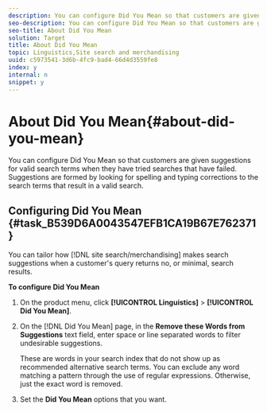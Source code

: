 ```yaml
---
description: You can configure Did You Mean so that customers are given suggestions for valid search terms when they have tried searches that have failed. Suggestions are formed by looking for spelling and typing corrections to the search terms that result in a valid search.
seo-description: You can configure Did You Mean so that customers are given suggestions for valid search terms when they have tried searches that have failed. Suggestions are formed by looking for spelling and typing corrections to the search terms that result in a valid search.
seo-title: About Did You Mean
solution: Target
title: About Did You Mean
topic: Linguistics,Site search and merchandising
uuid: c5973541-3d6b-4fc9-bad4-66d4d3559fe8
index: y
internal: n
snippet: y
---
```


# About Did You Mean{#about-did-you-mean}

You can configure Did You Mean so that customers are given suggestions for valid search terms when they have tried searches that have failed. Suggestions are formed by looking for spelling and typing corrections to the search terms that result in a valid search.

## Configuring Did You Mean {#task_B539D6A0043547EFB1CA19B67E762371}

You can tailor how [!DNL site search/merchandising] makes search suggestions when a customer's query returns no, or minimal, search results.

<!-- 

t_configuring_did_you_mean.xml

 -->

**To configure Did You Mean** 

1. On the product menu, click **[!UICONTROL Linguistics]** > **[!UICONTROL Did You Mean]**.
1. On the [!DNL Did You Mean] page, in the **Remove these Words from Suggestions** text field, enter space or line separated words to filter undesirable suggestions.

   These are words in your search index that do not show up as recommended alternative search terms. You can exclude any word matching a pattern through the use of regular expressions. Otherwise, just the exact word is removed. 

1. Set the **Did You Mean** options that you want.

   <!-- 

r_did_you_mean_options.xml

 -->

<table> 
 <thead> 
  <tr> 
   <th colname="col1" class="entry"> <p>Option </p> </th> 
   <th colname="col2" class="entry"> <p>Description </p> </th> 
  </tr> 
 </thead>
 <tbody> 
  <tr> 
   <td colname="col1"> <p>Suggestion Algorithm </p> </td> 
   <td colname="col2"> <p>Adjusts how far the software goes to find suggestions. If a user makes a one-letter mistake, all of the algorithms come up with the same suggestions. The reason why is because it only takes one edit to arrive at a working suggestion, and all algorithms find words that are close to the original. But when the original search terms are not similar to existing terms in the index, the <b>Deep</b> and <b>Bad Spellers</b> Suggestion Algorithms continue to search for possible suggestions. This scenario is useful if a customer tries a proper name that is hard to type, and they sound out the names. However, if you only want similar suggestions to appear, you can choose the <b>Quick</b> algorithm. </p> </td> 
  </tr> 
  <tr> 
   <td colname="col1"> <p>Default count of suggestions to show </p> </td> 
   <td colname="col2"> <p>Specifies the number of Did You Mean term suggestions (0-20) that you want to show when a customer's search returns no results. The default is 3. </p> </td> 
  </tr> 
  <tr> 
   <td colname="col1"> <p>Minimal suggestion word length </p> </td> 
   <td colname="col2"> <p>Prunes Did You Mean terms by specifying the minimal number of letters for a suggested word. </p> <p>For example, if you set the value to 4, the software does not suggest a word that is 1, 2, or 3 characters long. If you specify a value of 0, no short words are removed from the term suggestions. If you specify a high value, it usually results in no term suggestions. The default value is 3. </p> </td> 
  </tr> 
  <tr> 
   <td colname="col1"> <p>Minimum index frequency </p> </td> 
   <td colname="col2"> <p> Specifies the minimum number of times a word has to appear in the index before it is included in the Did You Mean dictionary. </p> <p>You cannot specify a negative number in the field. </p> </td> 
  </tr> 
  <tr> 
   <td colname="col1"> <p>Search for suggest term if no results </p> </td> 
   <td colname="col2"> <p>Automatically re-searches for the first suggested term when a customer's search yields no results and there is at least one Did You Mean term suggestion. </p> <p>You can use the following tags in your presentation template to indicate that site search/merchandising is automatically searching for a different term: </p> <p> <code>&nbsp;&lt;guided-if-suggestion-autosearch&gt;
      &nbsp;&nbsp;&nbsp;&nbsp;&nbsp;Search&nbsp;for&nbsp;&lt;guided-param&nbsp;gsname="q"&nbsp;/&gt;&nbsp;instead&nbsp;of&nbsp;guided-suggestion-original-query&nbsp;/&gt;
      &nbsp;&lt;/guided-if-suggestion-autosearch&gt;
      </code> </p> <p>You can also show other suggestions here. </p> <p> <code>&nbsp;&lt;guided-if-suggestion-autosearch&gt;
      &nbsp;&nbsp;There&nbsp;was&nbsp;0&nbsp;matches&nbsp;for&nbsp;&lt;guided-suggestion-original-query&nbsp;/&gt;
      &nbsp;&nbsp;&nbsp;Did&nbsp;You&nbsp;Mean&nbsp;&lt;guided-param&nbsp;gsname="q"&gt;?&nbsp;Here&nbsp;are&nbsp;the&nbsp;results&nbsp;for&nbsp;that&nbsp;search.
      &nbsp;&nbsp;&nbsp;Or&nbsp;Did&nbsp;You&nbsp;Mean
      &nbsp;&nbsp;&nbsp;&nbsp;&lt;guided-suggestions&gt;
      &nbsp;&nbsp;&nbsp;&nbsp;&nbsp;&lt;guided-suggestion-link&gt;&lt;guided-suggestion&nbsp;/&gt;&lt;/guided-suggestion-link&gt;
      &nbsp;&nbsp;&nbsp;&nbsp;&lt;/guided-suggestions&gt;
      &nbsp;&lt;/guided-if-suggestion-autosearch&gt;
      </code> </p> </td> 
  </tr> 
  <tr> 
   <td colname="col1"> <p>Make suggestions due to low results </p> </td> 
   <td colname="col2"> <p>If a customer searches for a term that yields less than ten results, the search engine checks to see if it has a suggestion that can yield more than 100 results. If it does, you can use the following tags to indicate to the user that while they have results, they may have wanted to search for something else: </p> <p> <code>&nbsp;&lt;guided-if-suggestion-low-results&gt;
      &nbsp;&nbsp;You&nbsp;have&nbsp;a&nbsp;low&nbsp;result&nbsp;count&nbsp;for&nbsp;&lt;Search&nbsp;for&nbsp;guided-param&nbsp;gsname="q"&gt;.
      &nbsp;&nbsp;Did&nbsp;you&nbsp;mean:&nbsp;&lt;guided-suggestion&gt;&lt;guided-suggestion-link&gt;&lt;guided-suggestion&nbsp;/&gt;&lt;/guided-suggestion-link&gt;&lt;guided-if-not-last&gt;,
      &nbsp;&lt;/guided-if-not-last&gt;&lt;/guided-suggestions&gt;
      &nbsp;&lt;/guided-if-suggestion-low-results&gt;
      </code> </p> <p> In the above scenario, the number of suggestions is controlled by the value that is specified in <span class="uicontrol"> Default count of suggestions to show</span>. The low and high threshold are configurable by the options below. </p> </td> 
  </tr> 
  <tr> 
   <td colname="col1"> <p>Make suggestions when the initial results are fewer than </p> </td> 
   <td colname="col2"> <p>Controls the number of results when the system starts to offer suggestions. </p> <p>This option appears only when you check <span class="uicontrol"> Make suggestions due to low results</span>. </p> <p>The default is 10. </p> </td> 
  </tr> 
  <tr> 
   <td colname="col1"> <p>A suggestion must generate at least this many results </p> </td> 
   <td colname="col2"> <p>Filters suggestions that are made due to low results in primary search by their result count. </p> <p>This option appears only when you check <span class="uicontrol"> Make suggestions due to low results</span>. </p> <p>The default is 100. </p> </td> 
  </tr> 
 </tbody> 
</table>

1. Click **Save Changes**.
1. (Optional) Do one of the following:

    * Click **[!UICONTROL History]** to revert any changes that you have made.

      See [Using the History option](../t-using-the-history-option.md#task_70DD3F87A67242BBBD2CB27156F43002). 
    
    * Click **[!UICONTROL Live]**.

      See [Viewing live settings](../c-about-staging.md#task_401A0EBDB5DB4D4CA933CBA7BECDC10F). 
    
    * Click **[!UICONTROL Push Live]**.

      See [Pushing stage settings live](../c-about-staging.md#task_44306783B4C0408AAA58B471DAF2D9A4).

